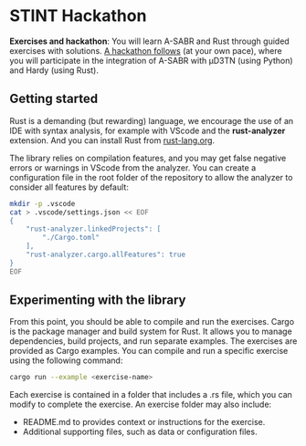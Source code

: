 # STINT Hackathon

**Exercises and hackathon**: You will learn A-SABR and Rust through guided exercises with solutions.
[A hackathon follows](./hackathon.md) (at your own pace), where you will participate in the integration of A-SABR with μD3TN (using Python) and Hardy (using Rust).

## Getting started

Rust is a demanding (but rewarding) language, we encourage the use of an IDE with syntax analysis, for example with VScode and the **rust-analyzer** extension. And you can install Rust from [rust-lang.org](https://rust-lang.org/tools/install/).

The library relies on compilation features, and you may get false negative errors or warnings in VScode from the analyzer. You can create a configuration file in the root folder of the repository to allow the analyzer to consider all features by default:

```bash
mkdir -p .vscode
cat > .vscode/settings.json << EOF
{
    "rust-analyzer.linkedProjects": [
        "./Cargo.toml"
    ],
    "rust-analyzer.cargo.allFeatures": true
}
EOF
```

## Experimenting with the library

From this point, you should be able to compile and run the exercises. Cargo is the package manager and build system for Rust. It allows you to manage dependencies, build projects, and run separate examples. The exercises are provided as Cargo examples. You can compile and run a specific exercise using the following command:

```bash
cargo run --example <exercise-name>
```

Each exercise is contained in a folder that includes a <exercise-name>.rs file, which you can modify to complete the exercise. An exercise folder may also include:
- README.md to provides context or instructions for the exercise.
- Additional supporting files, such as data or configuration files.
